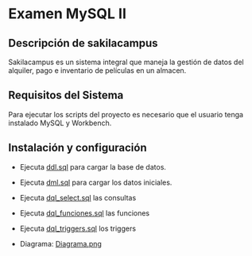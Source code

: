 # Examen MySQL II

## Descripción de sakilacampus

Sakilacampus es un sistema integral que maneja la gestión de datos del alquiler, pago e inventario de películas en un almacen.

## Requisitos del Sistema

Para ejecutar los scripts del proyecto es necesario que el usuario tenga instalado MySQL y Workbench.

## Instalación y configuración

- Ejecuta [ddl.sql](ddl.sql) para cargar la base de datos.
- Ejecuta [dml.sql](dml.sql) para cargar los datos iniciales.
- Ejecuta [dql_select.sql](dql_select.sql) las consultas
- Ejecuta [dql_funciones.sql](dql_funciones.sql) las funciones 
- Ejecuta [dql_triggers.sql](dql_triggers.sql) los triggers

- Diagrama: [Diagrama.png](Diagrama.png)